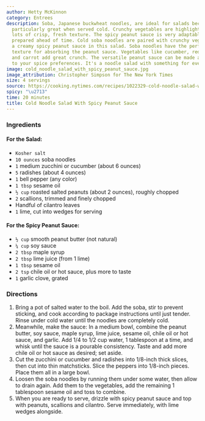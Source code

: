 ```yaml
---
author: Hetty McKinnon
category: Entrees
description: Soba, Japanese buckwheat noodles, are ideal for salads because they taste
  particularly great when served cold. Crunchy vegetables are highlighted here, adding
  lots of crisp, fresh texture. The spicy peanut sauce is very adaptable and can be
  prepared ahead of time. Cold soba noodles are paired with crunchy vegetables and
  a creamy spicy peanut sauce in this salad. Soba noodles have the perfect firm-yet-pliant
  texture for absorbing the peanut sauce. Vegetables like cucumber, red bell pepper
  and carrot add great crunch. The versatile peanut sauce can be made ahead and adjusted
  to your spice preferences. It's a noodle salad with something for everyone.
image: cold_noodle_salad_with_spicy_peanut_sauce.jpg
image_attribution: Christopher Simpson for The New York Times
size: 4 servings
source: https://cooking.nytimes.com/recipes/1022329-cold-noodle-salad-with-spicy-peanut-sauceundefined
spicy: "\u2713"
time: 20 minutes
title: Cold Noodle Salad With Spicy Peanut Sauce
---
```

### Ingredients

#### For the Salad:

* `Kosher salt`
* `10 ounces` soba noodles
* `1` medium zucchini or cucumber (about 6 ounces)
* `5` radishes (about 4 ounces)
* `1` bell pepper (any color)
* `1 tbsp` sesame oil
* `½ cup` roasted salted peanuts (about 2 ounces), roughly chopped
* `2` scallions, trimmed and finely chopped
* Handful of cilantro leaves
* `1` lime, cut into wedges for serving

#### For the Spicy Peanut Sauce:

* `½ cup` smooth peanut butter (not natural)
* `¼ cup` soy sauce
* `2 tbsp` maple syrup
* `2 tbsp` lime juice (from 1 lime)
* `1 tbsp` sesame oil
* `2 tsp` chile oil or hot sauce, plus more to taste
* `1` garlic clove, grated

### Directions

1. Bring a pot of salted water to the boil. Add the soba, stir to prevent sticking, and cook according to package instructions until just tender. Rinse under cold water until the noodles are completely cold.
2. Meanwhile, make the sauce: In a medium bowl, combine the peanut butter, soy sauce, maple syrup, lime juice, sesame oil, chile oil or hot sauce, and garlic. Add 1/4 to 1/2 cup water, 1 tablespoon at a time, and whisk until the sauce is a pourable consistency. Taste and add more chile oil or hot sauce as desired; set aside.
3. Cut the zucchini or cucumber and radishes into 1/8-inch thick slices, then cut into thin matchsticks. Slice the peppers into 1/8-inch pieces. Place them all in a large bowl.
4. Loosen the soba noodles by running them under some water, then allow to drain again. Add them to the vegetables, add the remaining 1 tablespoon sesame oil and toss to combine.
5. When you are ready to serve, drizzle with spicy peanut sauce and top with peanuts, scallions and cilantro. Serve immediately, with lime wedges alongside.